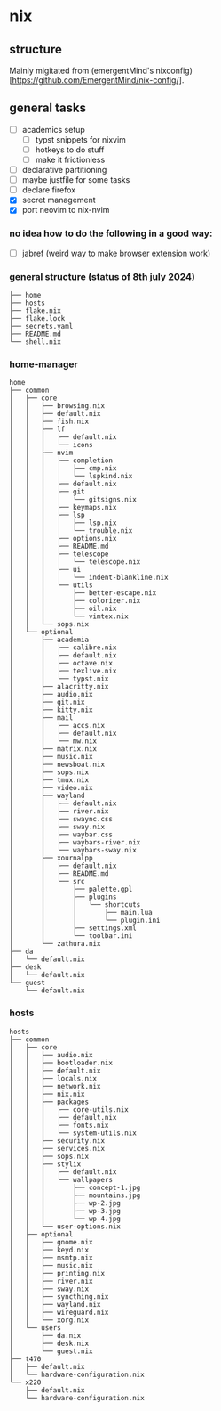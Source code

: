 # nix

## structure
Mainly migitated from (emergentMind's nixconfig)[https://github.com/EmergentMind/nix-config/].

## general tasks
- [ ] academics setup
  - [ ] typst snippets for nixvim
  - [ ] hotkeys to do stuff
  - [ ] make it frictionless
- [ ] declarative partitioning
- [ ] maybe justfile for some tasks
- [ ] declare firefox
- [x] secret management
- [x] port neovim to nix-nvim

### no idea how to do the following in a good way: 
- [ ] jabref (weird way to make browser extension work)

### general structure (status of 8th july 2024)
```
├── home
├── hosts
├── flake.nix
├── flake.lock
├── secrets.yaml
├── README.md
└── shell.nix
```

### home-manager
```
home
├── common
│   ├── core
│   │   ├── browsing.nix
│   │   ├── default.nix
│   │   ├── fish.nix
│   │   ├── lf
│   │   │   ├── default.nix
│   │   │   └── icons
│   │   ├── nvim
│   │   │   ├── completion
│   │   │   │   ├── cmp.nix
│   │   │   │   └── lspkind.nix
│   │   │   ├── default.nix
│   │   │   ├── git
│   │   │   │   └── gitsigns.nix
│   │   │   ├── keymaps.nix
│   │   │   ├── lsp
│   │   │   │   ├── lsp.nix
│   │   │   │   └── trouble.nix
│   │   │   ├── options.nix
│   │   │   ├── README.md
│   │   │   ├── telescope
│   │   │   │   └── telescope.nix
│   │   │   ├── ui
│   │   │   │   └── indent-blankline.nix
│   │   │   └── utils
│   │   │       ├── better-escape.nix
│   │   │       ├── colorizer.nix
│   │   │       ├── oil.nix
│   │   │       └── vimtex.nix
│   │   └── sops.nix
│   └── optional
│       ├── academia
│       │   ├── calibre.nix
│       │   ├── default.nix
│       │   ├── octave.nix
│       │   ├── texlive.nix
│       │   └── typst.nix
│       ├── alacritty.nix
│       ├── audio.nix
│       ├── git.nix
│       ├── kitty.nix
│       ├── mail
│       │   ├── accs.nix
│       │   ├── default.nix
│       │   └── mw.nix
│       ├── matrix.nix
│       ├── music.nix
│       ├── newsboat.nix
│       ├── sops.nix
│       ├── tmux.nix
│       ├── video.nix
│       ├── wayland
│       │   ├── default.nix
│       │   ├── river.nix
│       │   ├── swaync.css
│       │   ├── sway.nix
│       │   ├── waybar.css
│       │   ├── waybars-river.nix
│       │   └── waybars-sway.nix
│       ├── xournalpp
│       │   ├── default.nix
│       │   ├── README.md
│       │   └── src
│       │       ├── palette.gpl
│       │       ├── plugins
│       │       │   └── shortcuts
│       │       │       ├── main.lua
│       │       │       └── plugin.ini
│       │       ├── settings.xml
│       │       └── toolbar.ini
│       └── zathura.nix
├── da
│   └── default.nix
├── desk
│   └── default.nix
└── guest
    └── default.nix
```

### hosts
```
hosts
├── common
│   ├── core
│   │   ├── audio.nix
│   │   ├── bootloader.nix
│   │   ├── default.nix
│   │   ├── locals.nix
│   │   ├── network.nix
│   │   ├── nix.nix
│   │   ├── packages
│   │   │   ├── core-utils.nix
│   │   │   ├── default.nix
│   │   │   ├── fonts.nix
│   │   │   └── system-utils.nix
│   │   ├── security.nix
│   │   ├── services.nix
│   │   ├── sops.nix
│   │   ├── stylix
│   │   │   ├── default.nix
│   │   │   └── wallpapers
│   │   │       ├── concept-1.jpg
│   │   │       ├── mountains.jpg
│   │   │       ├── wp-2.jpg
│   │   │       ├── wp-3.jpg
│   │   │       └── wp-4.jpg
│   │   └── user-options.nix
│   ├── optional
│   │   ├── gnome.nix
│   │   ├── keyd.nix
│   │   ├── msmtp.nix
│   │   ├── music.nix
│   │   ├── printing.nix
│   │   ├── river.nix
│   │   ├── sway.nix
│   │   ├── syncthing.nix
│   │   ├── wayland.nix
│   │   ├── wireguard.nix
│   │   └── xorg.nix
│   └── users
│       ├── da.nix
│       ├── desk.nix
│       └── guest.nix
├── t470
│   ├── default.nix
│   └── hardware-configuration.nix
└── x220
    ├── default.nix
    └── hardware-configuration.nix
```
